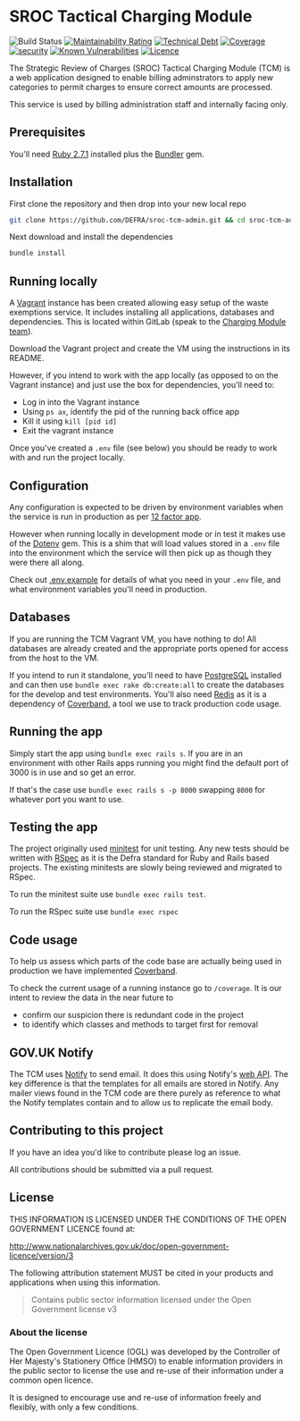# SROC Tactical Charging Module

![Build Status](https://github.com/DEFRA/sroc-tcm-admin/workflows/CI/badge.svg?branch=main)
[![Maintainability Rating](https://sonarcloud.io/api/project_badges/measure?project=DEFRA_sroc-tcm-admin&metric=sqale_rating)](https://sonarcloud.io/dashboard?id=DEFRA_sroc-tcm-admin)
[![Technical Debt](https://sonarcloud.io/api/project_badges/measure?project=DEFRA_sroc-tcm-admin&metric=sqale_index)](https://sonarcloud.io/dashboard?id=DEFRA_sroc-tcm-admin)
[![Coverage](https://sonarcloud.io/api/project_badges/measure?project=DEFRA_sroc-tcm-admin&metric=coverage)](https://sonarcloud.io/dashboard?id=DEFRA_sroc-tcm-admin)
[![security](https://hakiri.io/github/DEFRA/sroc-tcm-admin/main.svg)](https://hakiri.io/github/DEFRA/sroc-tcm-admin/main)
[![Known Vulnerabilities](https://snyk.io/test/github/DEFRA/sroc-tcm-admin/badge.svg)](https://snyk.io/test/github/DEFRA/sroc-tcm-admin)
[![Licence](https://img.shields.io/badge/Licence-OGLv3-blue.svg)](http://www.nationalarchives.gov.uk/doc/open-government-licence/version/3)

The Strategic Review of Charges (SROC) Tactical Charging Module (TCM) is a web application designed to enable billing adminstrators to apply new categories to permit charges to ensure correct amounts are processed.

This service is used by billing administration staff and internally facing only.

## Prerequisites

You'll need [Ruby 2.7.1](https://www.ruby-lang.org/en/) installed plus the [Bundler](http://bundler.io/) gem.

## Installation

First clone the repository and then drop into your new local repo

```bash
git clone https://github.com/DEFRA/sroc-tcm-admin.git && cd sroc-tcm-admin
```

Next download and install the dependencies

```bash
bundle install
```

## Running locally

A [Vagrant](https://www.vagrantup.com/) instance has been created allowing easy setup of the waste exemptions service. It includes installing all applications, databases and dependencies. This is located within GitLab (speak to the [Charging Module team](https://github.com/DEFRA/sroc-service-team)).

Download the Vagrant project and create the VM using the instructions in its README.

However, if you intend to work with the app locally (as opposed to on the Vagrant instance) and just use the box for dependencies, you'll need to:

- Log in into the Vagrant instance
- Using `ps ax`, identify the pid of the running back office app
- Kill it using `kill [pid id]`
- Exit the vagrant instance

Once you've created a `.env` file (see below) you should be ready to work with and run the project locally.

## Configuration

Any configuration is expected to be driven by environment variables when the service is run in production as per [12 factor app](https://12factor.net/config).

However when running locally in development mode or in test it makes use of the [Dotenv](https://github.com/bkeepers/dotenv) gem. This is a shim that will load values stored in a `.env` file into the environment which the service will then pick up as though they were there all along.

Check out [.env.example](/.env.example) for details of what you need in your `.env` file, and what environment variables you'll need in production.

## Databases

If you are running the TCM Vagrant VM, you have nothing to do! All databases are already created and the appropriate ports opened for access from the host to the VM.

If you intend to run it standalone, you'll need to have [PostgreSQL](https://www.postgresql.org/) installed and can then use `bundle exec rake db:create:all` to create the databases for the develop and test environments. You'll also need [Redis](https://redis.io) as it is a dependency of [Coverband](https://github.com/danmayer/coverband), a tool we use to track production code usage.

## Running the app

Simply start the app using `bundle exec rails s`. If you are in an environment with other Rails apps running you might find the default port of 3000 is in use and so get an error.

If that's the case use `bundle exec rails s -p 8000` swapping `8000` for whatever port you want to use.

## Testing the app

The project originally used [minitest](https://github.com/seattlerb/minitest) for unit testing. Any new tests should be written with [RSpec](https://rspec.info/) as it is the Defra standard for Ruby and Rails based projects. The existing minitests are slowly being reviewed and migrated to RSpec.

To run the minitest suite use `bundle exec rails test`.

To run the RSpec suite use `bundle exec rspec`

## Code usage

To help us assess which parts of the code base are actually being used in production we have implemented [Coverband](https://github.com/danmayer/coverband).

To check the current usage of a running instance go to `/coverage`. It is our intent to review the data in the near future to

- confirm our suspicion there is redundant code in the project
- to identify which classes and methods to target first for removal

## GOV.UK Notify

The TCM uses [Notify](https://www.notifications.service.gov.uk/using-notify/get-started) to send email. It does this using Notify's [web API](https://docs.notifications.service.gov.uk/ruby.html). The key difference is that the templates for all emails are stored in Notify. Any mailer views found in the TCM code are there purely as reference to what the Notify templates contain and to allow us to replicate the email body.

## Contributing to this project

If you have an idea you'd like to contribute please log an issue.

All contributions should be submitted via a pull request.

## License

THIS INFORMATION IS LICENSED UNDER THE CONDITIONS OF THE OPEN GOVERNMENT LICENCE found at:

http://www.nationalarchives.gov.uk/doc/open-government-licence/version/3

The following attribution statement MUST be cited in your products and applications when using this information.

> Contains public sector information licensed under the Open Government license v3

### About the license

The Open Government Licence (OGL) was developed by the Controller of Her Majesty's Stationery Office (HMSO) to enable information providers in the public sector to license the use and re-use of their information under a common open licence.

It is designed to encourage use and re-use of information freely and flexibly, with only a few conditions.
